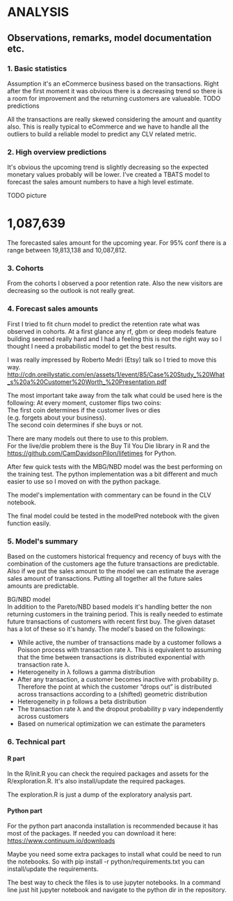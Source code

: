 # ANALYSIS
## Observations, remarks, model documentation etc.

### 1. Basic statistics

Assumption it's an eCommerce business based on the transactions.
Right after the first moment it was obvious there is a decreasing trend so there is a room for improvement and the returning customers are valueable.
TODO predictions

All the transactions are really skewed considering the amount and quantity also. This is really typical to eCommerce and we have to handle all the outliers to build a reliable model to predict any CLV related metric.

### 2. High overview predictions

It's obvious the upcoming trend is slightly decreasing so the expected monetary values probably will be lower.
I've created a TBATS model to forecast the sales amount numbers to have a high level estimate.

TODO picture

# 1,087,639

The forecasted sales amount for the upcoming year. For 95% conf there is a range between 19,813,138 and 10,087,812.

### 3. Cohorts

From the cohorts I observed a poor retention rate. Also the new visitors are decreasing so the outlook is not really great.


### 4. Forecast sales amounts

First I tried to fit churn model to predict the retention rate what was observed in cohorts. At a first glance any rf, gbm or deep models feature building seemed really hard and I had a feeling this is not the right way so I thought I need a probabilistic model to get the best results.

I was really impressed by Roberto Medri (Etsy) talk so I tried to move this way.  
http://cdn.oreillystatic.com/en/assets/1/event/85/Case%20Study_%20What_s%20a%20Customer%20Worth_%20Presentation.pdf

The most important take away from the talk what could be used here is the following:
At every moment, customer flips two coins:  
The first coin determines if the customer lives or dies  
(e.g. forgets about your business).   
The second coin determines if she buys or not.   

There are many models out there to use to this problem.  
For the live/die problem there is the Buy Til You Die library in R and the https://github.com/CamDavidsonPilon/lifetimes for Python.

After few quick tests with the MBG/NBD model was the best performing on the training test. The python implementation was a bit different and much easier to use so I moved on with the python package.

The model's implementation with commentary can be found in the CLV notebook.

The final model could be tested in the modelPred notebook with the given function easily.

### 5. Model's summary

Based on the customers historical frequency and recency of buys with the combination of the customers age the future transactions are predictable. Also if we put the sales amount to the model we can estimate the average sales amount of transactions. Putting all together all the future sales amounts are predictable.

BG/NBD model   
In addition to the Pareto/NBD based models it's handling better the non returning customers in the training period. This is really needed to estimate future transactions of customers with recent first buy. The given dataset has a lot of these so it's handy.
The model's based on the followings:
* While active, the number of transactions made by a customer follows a Poisson process
with transaction rate λ. This is equivalent to assuming that the time between transactions
is distributed exponential with transaction rate λ.
*  Heterogeneity in λ follows a gamma distribution
*  After any transaction, a customer becomes inactive with probability p. Therefore the
point at which the customer “drops out” is distributed across transactions according to a
(shifted) geometric distribution
* Heterogeneity in p follows a beta distribution
* The transaction rate λ and the dropout probability p vary independently across customers
* Based on numerical optimization we can estimate the parameters



### 6. Technical part

#### R part

In the R/init.R you can check the required packages and assets for the R/exploration.R. It's also install/update the required packages.

The exploration.R is just a dump of the exploratory analysis part.

#### Python part

For the python part anaconda installation is recommended because it has most of the packages.
If needed you can download it here: https://www.continuum.io/downloads  

Maybe you need some extra packages to install what could be need to run the notebooks. So with pip install -r python/requirements.txt you can install/update the requirements.

The best way to check the files is to use jupyter notebooks. In a command line just hit jupyter notebook and navigate to the python dir in the repository.
